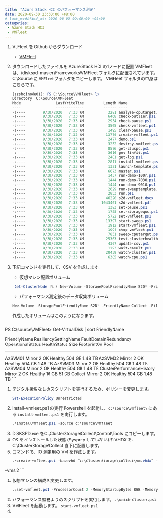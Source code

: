 ```yaml
---
title: "Azure Stack HCI のパフォーマンス測定"
date: 2020-09-30 23:30:00 +08:00
# last_modified_at: 2020-08-03 09:00:00 +08:00
categories: 
 - Azure Stack HCI
 - VMFleet
---
```


1. VLFleet を Github からダウンロード
    + [VMFleet](https://github.com/microsoft/diskspd)
1. ダウンロードしたファイルを Azure Stack HCI の1ノードに配置
    VMFleet は、\diskspd-master\Frameworks\VMFleet フォルダに配置されています。C:\Source に `VMFleet`フォルダをコピーします。
    VMFleet フォルダの中身はこちらです。
    ```powershell
    [azshcinode01]: PS C:\Source\VMFleet> ls
    Directory: C:\Source\VMFleet
    Mode                LastWriteTime         Length Name
    ----                -------------         ------ ----
    -a----        9/30/2020   7:33 AM           3281 analyze-cputarget.ps1
    -a----        9/30/2020   7:33 AM           6468 check-outlier.ps1
    -a----        9/30/2020   7:33 AM           2934 check-pause.ps1
    -a----        9/30/2020   7:33 AM           3505 check-vmfleet.ps1
    -a----        9/30/2020   7:33 AM           1495 clear-pause.ps1
    -a----        9/30/2020   7:33 AM          13779 create-vmfleet.ps1
    -a----        9/30/2020   7:33 AM           2477 demo.ps1
    -a----        9/30/2020   7:33 AM           3252 destroy-vmfleet.ps1
    -a----        9/30/2020   7:33 AM           8576 get-cluspc.ps1
    -a----        9/30/2020   7:33 AM           3616 get-linfit.ps1
    -a----        9/30/2020   7:33 AM           2481 get-log.ps1
    -a----        9/30/2020   7:33 AM           2811 install-vmfleet.ps1
    -a----        9/30/2020   7:33 AM           1321 launch-template.ps1
    -a----        9/30/2020   7:33 AM           6673 master.ps1
    -a----        9/30/2020   7:33 AM           1437 run-demo-100r.ps1
    -a----        9/30/2020   7:33 AM           1444 run-demo-7030.ps1
    -a----        9/30/2020   7:33 AM           1444 run-demo-9010.ps1
    -a----        9/30/2020   7:33 AM           2629 run-sweeptemplate.ps1
    -a----        9/30/2020   7:33 AM           2853 run.ps1
    -a----        9/30/2020   7:33 AM          46220 s2d-vmfleet.docx
    -a----        9/30/2020   7:33 AM        1043401 s2d-vmfleet.pdf
    -a----        9/30/2020   7:33 AM           1383 set-pause.ps1
    -a----        9/30/2020   7:33 AM           1755 set-storageqos.ps1
    -a----        9/30/2020   7:33 AM           5722 set-vmfleet.ps1
    -a----        9/30/2020   7:33 AM          13397 start-sweep.ps1
    -a----        9/30/2020   7:33 AM           1912 start-vmfleet.ps1
    -a----        9/30/2020   7:33 AM           1994 stop-vmfleet.ps1
    -a----        9/30/2020   7:33 AM           7851 sweep-cputarget.ps1
    -a----        9/30/2020   7:33 AM          25363 test-clusterhealth.ps1
    -a----        9/30/2020   7:33 AM           4307 update-csv.ps1
    -a----        9/30/2020   7:33 AM           1293 wait-result.ps1
    -a----        9/30/2020   7:33 AM          20439 watch-cluster.ps1
    -a----        9/30/2020   7:33 AM           6385 watch-cpu.ps1
    ```
1.  下記コマンドを実行して、CSV を作成します。
    + 仮想マシン配置ボリューム
    ```powershell  
     Get-ClusterNode |% { New-Volume -StoragePoolFriendlyName S2D* -FriendlyName $_ -FileSystem CSVFS_ReFS -Size 500GB }
    ```
    + パフォーマンス測定後のデータ収集ボリューム

    ```powershell
    New-Volume -StoragePoolFriendlyName S2D* -FriendlyName Collect -FileSystem CSVFS_ReFS -Size 500GB
    ```
    作成したボリュームはこのようになります。
    ```powershell
PS C:\source\VMFleet> Get-VirtualDisk | sort FriendlyName

FriendlyName              ResiliencySettingName FaultDomainRedundancy OperationalStatus HealthStatus   Size FootprintOn
                                                                                                                   Pool
------------              --------------------- --------------------- ----------------- ------------   ---- -----------
AzSVM01                   Mirror                2                     OK                Healthy      504 GB     1.48 TB
AzSVM02                   Mirror                2                     OK                Healthy      504 GB     1.48 TB
AzSVM03                   Mirror                2                     OK                Healthy      504 GB     1.48 TB
AzSVM04                   Mirror                2                     OK                Healthy      504 GB     1.48 TB
ClusterPerformanceHistory Mirror                2                     OK                Healthy       16 GB       51 GB
Collect                   Mirror                2                     OK                Healthy      504 GB     1.48 TB
    ```
1. デジタル署名なしのスクリプトを実行するため、ポリシーを変更します。
    ```powershell
    Set-ExecutionPolicy Unrestricted
    ```
1. install-vmfleet.ps1 の実行
    Powershell を起動し、`c:\source\vmfleet\` にある `install-vmfleet.ps1` を実行します。
    ```powershell
    .\installvmfleet.ps1 -source c:\source\vmfleet
    ```
1. DISKSPD.exe をC:\ClusterStorage\Collect\Control\Tools にコピーします。
1. OS をインストールした状態 (Sysprep していない)の VHDX を、C:\ClusterStorage\Collect 直下に配置します。
1. コマンドで、IO 測定用の VM を作成します。
    ```powershell
    .\create-vmfleet.ps1 -basevhd “C:\ClusterStorage\collect\vm.vhdx” -adminpass de11p@55 -connectpass de11p@55 -connectuser “Administrator”
-vms 2
    ```
1. 仮想マシンの構成を変更します。
    ```powershell
    ./set-vmfleet.ps1 -ProcessorCount 2 -MemoryStartupBytes 8GB -MemoryMaximumBytes 8GB -MemoryMinimumBytes 8GB
    ```
1. パフォーマンス監視ようのスクリプトを実行します。
    `.\watch-Cluster.ps1`
1. VMFleet を起動します。
    `start-vmfleet.ps1`
1. 